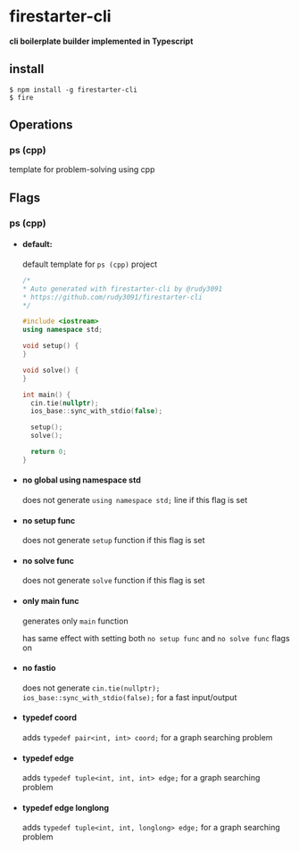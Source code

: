# firestarter-cli

**cli boilerplate builder implemented in Typescript**

## install

```
$ npm install -g firestarter-cli
$ fire
```

## Operations

### ps (cpp)

template for problem-solving using cpp

## Flags

### ps (cpp)

- #### default:

  default template for `ps (cpp)` project

  ```cpp
  /*
  * Auto generated with firestarter-cli by @rudy3091
  * https://github.com/rudy3091/firestarter-cli
  */

  #include <iostream>
  using namespace std;

  void setup() {
  }

  void solve() {
  }

  int main() {
    cin.tie(nullptr);
  	ios_base::sync_with_stdio(false);

    setup();
    solve();

    return 0;
  }
  ```

- #### no global using namespace std

  does not generate `using namespace std;` line if this flag is set

- #### no setup func

  does not generate `setup` function if this flag is set

- #### no solve func

  does not generate `solve` function if this flag is set

- #### only main func

  generates only `main` function

  has same effect with setting both `no setup func` and `no solve func` flags on

- #### no fastio

  does not generate `cin.tie(nullptr); ios_base::sync_with_stdio(false);` for a fast input/output

- #### typedef coord

  adds `typedef pair<int, int> coord;` for a graph searching problem

- #### typedef edge

  adds `typedef tuple<int, int, int> edge;` for a graph searching problem

- #### typedef edge longlong

  adds `typedef tuple<int, int, longlong> edge;` for a graph searching problem
